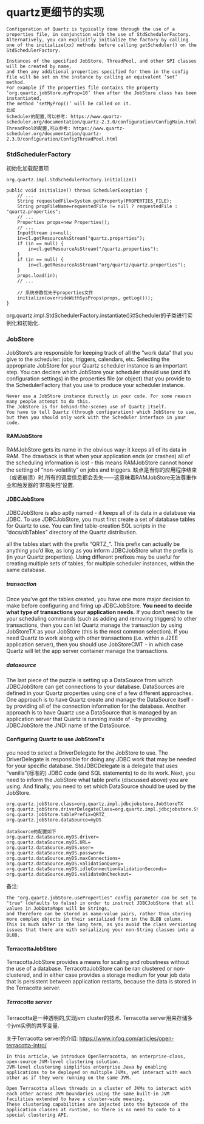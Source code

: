 # quartz更细节的实现

```text
Configuration of Quartz is typically done through the use of a properties file, in conjunction with the use of StdSchedulerFactory.
Alternatively, you can explicitly initialize the factory by calling one of the initialize(xx) methods before calling getScheduler() on the StdSchedulerFactory.

Instances of the specified JobStore, ThreadPool, and other SPI classes will be created by name, 
and then any additional properties specified for them in the config file will be set on the instance by calling an equivalent ‘set’ method. 
For example if the properties file contains the property ‘org.quartz.jobStore.myProp=10’ then after the JobStore class has been instantiated, 
the method ‘setMyProp()’ will be called on it. 
比如
Scheduler的配置,可以参考: https://www.quartz-scheduler.org/documentation/quartz-2.3.0/configuration/ConfigMain.html
ThreadPool的配置,可以参考: https://www.quartz-scheduler.org/documentation/quartz-2.3.0/configuration/ConfigThreadPool.html
```



### StdSchedulerFactory
初始化加载配置项
```text
org.quartz.impl.StdSchedulerFactory.initialize()

public void initialize() throws SchedulerException {
    // ...
    String requestedFile=System.getProperty(PROPERTIES_FILE);
    String propFileName=requestedFile != null ? requestedFile : "quartz.properties";
    // ...
    Properties props=new Properties();
    // ...
    InputStream in=null;
    in=cl.getResourceAsStream("quartz.properties");
    if (in == null) {
        in=cl.getResourceAsStream("/quartz.properties");
    }
    if (in == null) {
        in=cl.getResourceAsStream("org/quartz/quartz.properties");
    }
    props.load(in);
    // ...

    // 系统参数优先于properties文件
    initialize(overrideWithSysProps(props, getLog()));
}
```
org.quartz.impl.StdSchedulerFactory.instantiate()对Scheduler的子类进行实例化和初始化.



### JobStore
JobStore’s are responsible for keeping track of all the “work data” that you give to the scheduler: jobs, triggers, calendars, etc. 
Selecting the appropriate JobStore for your Quartz scheduler instance is an important step.
You can declare which JobStore your scheduler should use (and it’s configuration settings) in the properties file (or object) that you provide to the SchedulerFactory that you use to produce your scheduler instance.

```text
Never use a JobStore instance directly in your code. For some reason many people attempt to do this. 
The JobStore is for behind-the-scenes use of Quartz itself. 
You have to tell Quartz (through configuration) which JobStore to use, but then you should only work with the Scheduler interface in your code.
```

#### RAMJobStore

RAMJobStore gets its name in the obvious way: it keeps all of its data in RAM.
The drawback is that when your application ends (or crashes) all of the scheduling information is lost - this means RAMJobStore cannot honor the setting of “non-volatility” on jobs and triggers.
缺点是当你的应用程序结束（或者崩溃）时,所有的调度信息都会丢失——这意味着RAMJobStore无法尊重作业和触发器的‘非易失性’设置.

#### JDBCJobStore

JDBCJobStore is also aptly named - it keeps all of its data in a database via JDBC.
To use JDBCJobStore, you must first create a set of database tables for Quartz to use.
You can find table-creation SQL scripts in the “docs/dbTables” directory of the Quartz distribution.

all the tables start with the prefix “QRTZ_”.
This prefix can actually be anything you’d like, as long as you inform JDBCJobStore what the prefix is (in your Quartz properties). 
Using different prefixes may be useful for creating multiple sets of tables, for multiple scheduler instances, within the same database.

##### transaction
Once you’ve got the tables created, you have one more major decision to make before configuring and firing up JDBCJobStore. 
**You need to decide what type of transactions your application needs.** 
If you don’t need to tie your scheduling commands (such as adding and removing triggers) to other transactions, then you can let Quartz manage the transaction by using JobStoreTX as your JobStore (this is the most common selection).
If you need Quartz to work along with other transactions (i.e. within a J2EE application server), then you should use JobStoreCMT - in which case Quartz will let the app server container manage the transactions.

##### datasource
The last piece of the puzzle is setting up a DataSource from which JDBCJobStore can get connections to your database.
DataSources are defined in your Quartz properties using one of a few different approaches. 
One approach is to have Quartz create and manage the DataSource itself - by providing all of the connection information for the database. 
Another approach is to have Quartz use a DataSource that is managed by an application server that Quartz is running inside of - by providing JDBCJobStore the JNDI name of the DataSource.


#### Configuring Quartz to use JobStoreTx

you need to select a DriverDelegate for the JobStore to use.
The DriverDelegate is responsible for doing any JDBC work that may be needed for your specific database. 
StdJDBCDelegate is a delegate that uses “vanilla”(标准的) JDBC code (and SQL statements) to do its work.
Next, you need to inform the JobStore what table prefix (discussed above) you are using.
And finally, you need to set which DataSource should be used by the JobStore.

```text
org.quartz.jobStore.class=org.quartz.impl.jdbcjobstore.JobStoreTX
org.quartz.jobStore.driverDelegateClass=org.quartz.impl.jdbcjobstore.StdJDBCDelegate
org.quartz.jobStore.tablePrefix=QRTZ_
org.quartz.jobStore.dataSource=myDS

dataSource的配置如下
org.quartz.dataSource.myDS.driver=
org.quartz.dataSource.myDS.URL=
org.quartz.dataSource.myDS.user=
org.quartz.dataSource.myDS.password=
org.quartz.dataSource.myDS.maxConnections=
org.quartz.dataSource.myDS.validationQuery=
org.quartz.dataSource.myDS.idleConnectionValidationSeconds=
org.quartz.dataSource.myDS.validateOnCheckout=
```

备注: 
```text
The "org.quartz.jobStore.useProperties" config parameter can be set to "true" (defaults to false) in order to instruct JDBCJobStore that all values in JobDataMaps will be Strings, 
and therefore can be stored as name-value pairs, rather than storing more complex objects in their serialized form in the BLOB column. 
This is much safer in the long term, as you avoid the class versioning issues that there are with serializing your non-String classes into a BLOB.
```



#### TerracottaJobStore

TerracottaJobStore provides a means for scaling and robustness without the use of a database.
TerracottaJobStore can be ran clustered or non-clustered, and in either case provides a storage medium for your job data that is persistent between application restarts, because the data is stored in the Terracotta server.


##### Terracotta server

Terracotta是一种透明的,实现jvm cluster的技术.
Terracotta server用来存储多个jvm实例的共享变量.

关于Terracotta server的介绍: https://www.infoq.com/articles/open-terracotta-intro/
```text
In this article, we introduce OpenTerracotta, an enterprise-class, open-source JVM-level clustering solution.
JVM-level clustering simplifies enterprise Java by enabling applications to be deployed on multiple JVMs, yet interact with each other as if they were running on the same JVM.

Open Terracotta allows threads in a cluster of JVMs to interact with each other across JVM boundaries using the same built-in JVM facilities extended to have a cluster-wide meaning. 
These clustering capabilities are injected into the bytecode of the application classes at runtime, so there is no need to code to a special clustering API.
```



